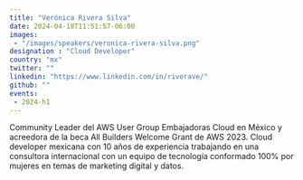 ```yaml
---
title: "Verónica Rivera Silva"
date: 2024-04-18T11:51:57-06:00
images: 
 - "/images/speakers/veronica-rivera-silva.png"
designation : "Cloud Developer"
country: "mx"
twitter: ""
linkedin: "https://www.linkedin.com/in/riverave/"
github: ""
events: 
 - 2024-h1
---
```


Community Leader del AWS User Group Embajadoras Cloud en México y acreedora de la beca All Builders Welcome Grant de AWS 2023. Cloud developer mexicana con 10 años de experiencia trabajando en una consultora internacional con un equipo de tecnología conformado 100% por mujeres en temas de marketing digital y datos.
